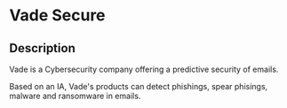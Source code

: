 # Vade Secure

## Description

Vade is a Cybersecurity company offering a predictive security of emails.

Based on an IA, Vade's products can detect phishings, spear phisings, malware and ransomware in emails.
